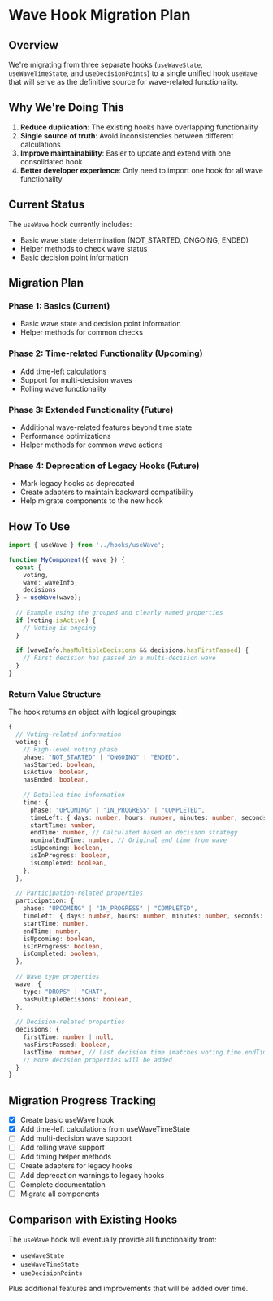# Wave Hook Migration Plan

## Overview

We're migrating from three separate hooks (`useWaveState`, `useWaveTimeState`, and `useDecisionPoints`) to a single unified hook `useWave` that will serve as the definitive source for wave-related functionality.

## Why We're Doing This

1. **Reduce duplication**: The existing hooks have overlapping functionality
2. **Single source of truth**: Avoid inconsistencies between different calculations
3. **Improve maintainability**: Easier to update and extend with one consolidated hook
4. **Better developer experience**: Only need to import one hook for all wave functionality

## Current Status

The `useWave` hook currently includes:
- Basic wave state determination (NOT_STARTED, ONGOING, ENDED)
- Helper methods to check wave status
- Basic decision point information

## Migration Plan

### Phase 1: Basics (Current)
- Basic wave state and decision point information
- Helper methods for common checks

### Phase 2: Time-related Functionality (Upcoming)
- Add time-left calculations
- Support for multi-decision waves
- Rolling wave functionality

### Phase 3: Extended Functionality (Future)
- Additional wave-related features beyond time state
- Performance optimizations
- Helper methods for common wave actions

### Phase 4: Deprecation of Legacy Hooks (Future)
- Mark legacy hooks as deprecated
- Create adapters to maintain backward compatibility
- Help migrate components to the new hook

## How To Use

```typescript
import { useWave } from '../hooks/useWave';

function MyComponent({ wave }) {
  const {
    voting, 
    wave: waveInfo,
    decisions
  } = useWave(wave);
  
  // Example using the grouped and clearly named properties
  if (voting.isActive) {
    // Voting is ongoing
  }
  
  if (waveInfo.hasMultipleDecisions && decisions.hasFirstPassed) {
    // First decision has passed in a multi-decision wave
  }
}
```

### Return Value Structure

The hook returns an object with logical groupings:

```typescript
{
  // Voting-related information
  voting: {
    // High-level voting phase
    phase: "NOT_STARTED" | "ONGOING" | "ENDED",
    hasStarted: boolean,
    isActive: boolean,
    hasEnded: boolean,
    
    // Detailed time information
    time: {
      phase: "UPCOMING" | "IN_PROGRESS" | "COMPLETED",
      timeLeft: { days: number, hours: number, minutes: number, seconds: number },
      startTime: number,
      endTime: number, // Calculated based on decision strategy
      nominalEndTime: number, // Original end time from wave
      isUpcoming: boolean,
      isInProgress: boolean,
      isCompleted: boolean,
    },
  },
  
  // Participation-related properties
  participation: {
    phase: "UPCOMING" | "IN_PROGRESS" | "COMPLETED",
    timeLeft: { days: number, hours: number, minutes: number, seconds: number },
    startTime: number,
    endTime: number,
    isUpcoming: boolean,
    isInProgress: boolean, 
    isCompleted: boolean,
  },
  
  // Wave type properties
  wave: {
    type: "DROPS" | "CHAT",
    hasMultipleDecisions: boolean,
  },
  
  // Decision-related properties
  decisions: {
    firstTime: number | null,
    hasFirstPassed: boolean,
    lastTime: number, // Last decision time (matches voting.time.endTime)
    // More decision properties will be added
  }
}
```

## Migration Progress Tracking

- [x] Create basic useWave hook
- [x] Add time-left calculations from useWaveTimeState
- [ ] Add multi-decision wave support
- [ ] Add rolling wave support
- [ ] Add timing helper methods
- [ ] Create adapters for legacy hooks
- [ ] Add deprecation warnings to legacy hooks
- [ ] Complete documentation
- [ ] Migrate all components

## Comparison with Existing Hooks

The `useWave` hook will eventually provide all functionality from:

- `useWaveState`
- `useWaveTimeState`
- `useDecisionPoints`

Plus additional features and improvements that will be added over time.